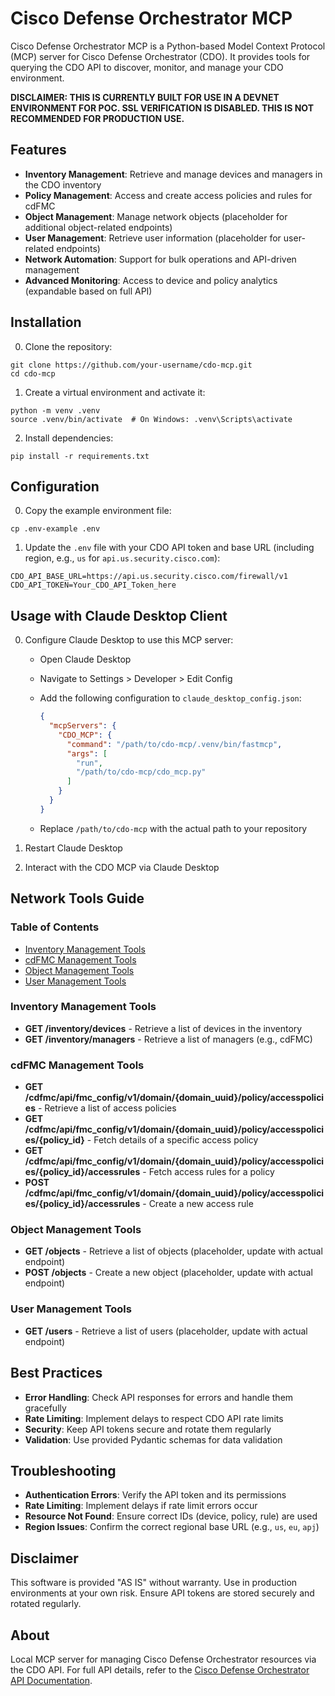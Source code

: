 # Cisco Defense Orchestrator MCP

Cisco Defense Orchestrator MCP is a Python-based Model Context Protocol (MCP) server for Cisco Defense Orchestrator (CDO). It provides tools for querying the CDO API to discover, monitor, and manage your CDO environment.

**DISCLAIMER: THIS IS CURRENTLY BUILT FOR USE IN A DEVNET ENVIRONMENT FOR POC. SSL VERIFICATION IS DISABLED. THIS IS NOT RECOMMENDED FOR PRODUCTION USE.**

## Features

- **Inventory Management**: Retrieve and manage devices and managers in the CDO inventory
- **Policy Management**: Access and create access policies and rules for cdFMC
- **Object Management**: Manage network objects (placeholder for additional object-related endpoints)
- **User Management**: Retrieve user information (placeholder for user-related endpoints)
- **Network Automation**: Support for bulk operations and API-driven management
- **Advanced Monitoring**: Access to device and policy analytics (expandable based on full API)

## Installation

0. Clone the repository:

  ```
  git clone https://github.com/your-username/cdo-mcp.git
  cd cdo-mcp
  ```

1. Create a virtual environment and activate it:

  ```
  python -m venv .venv
  source .venv/bin/activate  # On Windows: .venv\Scripts\activate
  ```

2. Install dependencies:

  ```
  pip install -r requirements.txt
  ```

## Configuration

0. Copy the example environment file:

  ```
  cp .env-example .env
  ```

1. Update the `.env` file with your CDO API token and base URL (including region, e.g., `us` for `api.us.security.cisco.com`):

  ```
  CDO_API_BASE_URL=https://api.us.security.cisco.com/firewall/v1
  CDO_API_TOKEN=Your_CDO_API_Token_here
  ```

## Usage with Claude Desktop Client

0. Configure Claude Desktop to use this MCP server:

   * Open Claude Desktop
   * Navigate to Settings > Developer > Edit Config
   * Add the following configuration to `claude_desktop_config.json`:

     ```json
     {
       "mcpServers": {
         "CDO_MCP": {
           "command": "/path/to/cdo-mcp/.venv/bin/fastmcp",
           "args": [
             "run",
             "/path/to/cdo-mcp/cdo_mcp.py"
           ]
         }
       }
     }
     ```

   * Replace `/path/to/cdo-mcp` with the actual path to your repository

1. Restart Claude Desktop

2. Interact with the CDO MCP via Claude Desktop

## Network Tools Guide

### Table of Contents

- [Inventory Management Tools](#inventory-management-tools)
- [cdFMC Management Tools](#cdfmc-management-tools)
- [Object Management Tools](#object-management-tools)
- [User Management Tools](#user-management-tools)

### Inventory Management Tools

- **GET /inventory/devices** - Retrieve a list of devices in the inventory
- **GET /inventory/managers** - Retrieve a list of managers (e.g., cdFMC)

### cdFMC Management Tools

- **GET /cdfmc/api/fmc_config/v1/domain/{domain_uuid}/policy/accesspolicies** - Retrieve a list of access policies
- **GET /cdfmc/api/fmc_config/v1/domain/{domain_uuid}/policy/accesspolicies/{policy_id}** - Fetch details of a specific access policy
- **GET /cdfmc/api/fmc_config/v1/domain/{domain_uuid}/policy/accesspolicies/{policy_id}/accessrules** - Fetch access rules for a policy
- **POST /cdfmc/api/fmc_config/v1/domain/{domain_uuid}/policy/accesspolicies/{policy_id}/accessrules** - Create a new access rule

### Object Management Tools

- **GET /objects** - Retrieve a list of objects (placeholder, update with actual endpoint)
- **POST /objects** - Create a new object (placeholder, update with actual endpoint)

### User Management Tools

- **GET /users** - Retrieve a list of users (placeholder, update with actual endpoint)

## Best Practices

- **Error Handling**: Check API responses for errors and handle them gracefully
- **Rate Limiting**: Implement delays to respect CDO API rate limits
- **Security**: Keep API tokens secure and rotate them regularly
- **Validation**: Use provided Pydantic schemas for data validation

## Troubleshooting

- **Authentication Errors**: Verify the API token and its permissions
- **Rate Limiting**: Implement delays if rate limit errors occur
- **Resource Not Found**: Ensure correct IDs (device, policy, rule) are used
- **Region Issues**: Confirm the correct regional base URL (e.g., `us`, `eu`, `apj`)

## Disclaimer

This software is provided "AS IS" without warranty. Use in production environments at your own risk. Ensure API tokens are stored securely and rotated regularly.

## About

Local MCP server for managing Cisco Defense Orchestrator resources via the CDO API. For full API details, refer to the [Cisco Defense Orchestrator API Documentation](https://docs.defenseorchestrator.com/).
